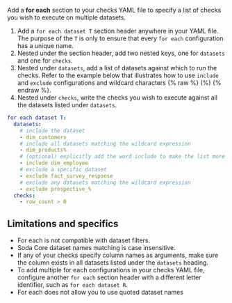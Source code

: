 Add a **for each** section to your checks YAML file to specify a list of checks you wish to execute on multiple datasets. 

1. Add a `for each dataset T` section header anywhere in your YAML file. The purpose of the `T` is only to ensure that every `for each` configuration has a unique name. 
2. Nested under the section header, add two nested keys, one for `datasets` and one for `checks`. 
3. Nested under `datasets`, add a list of datasets against which to run the checks. Refer to the example below that illustrates how to use `include` and `exclude` configurations and wildcard characters {% raw %} (%) {% endraw %}.
4. Nested under `checks`, write the checks you wish to execute against all the datasets listed under `datasets`. 

```yaml
for each dataset T:
  datasets:
    # include the dataset 
    - dim_customers
    # include all datasets matching the wildcard expression
    - dim_products%
    # (optional) explicitly add the word include to make the list more readable
    - include dim_employee
    # exclude a specific dataset
    - exclude fact_survey_response
    # exclude any datasets matching the wildcard expression
    - exclude prospective_%
  checks:
    - row_count > 0
```


## Limitations and specifics

* For each is not compatible with dataset filters.
* Soda Core dataset names matching is case insensitive.
* If any of your checks specify column names as arguments, make sure the column exists in all datasets listed under the `datasets` heading.
* To add multiple for each configurations in your checks YAML file, configure another `for each` section header with a different letter identifier, such as `for each dataset R`.
* For each does not allow you to use quoted dataset names

